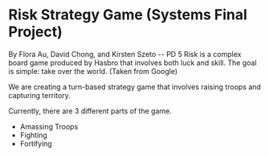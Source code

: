 

# Risk Strategy Game (Systems Final Project)
By Flora Au, David Chong, and Kirsten Szeto -- PD 5
Risk is a complex board game produced by Hasbro that involves both luck and skill. The goal is simple: take over the world.  (Taken from Google)

We are creating a turn-based strategy game that involves raising troops and capturing territory.  

Currently, there are 3 different parts of the game.

<ul>
  <li>Amassing Troops</li>
  <li>Fighting</li>
  <li>Fortifying</li>
</ul>


